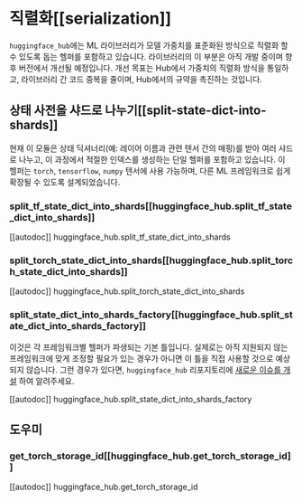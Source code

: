 <!--⚠️ Note that this file is in Markdown but contains specific syntax for our doc-builder (similar to MDX) that may not be
rendered properly in your Markdown viewer.
-->

# 직렬화[[serialization]]

`huggingface_hub`에는 ML 라이브러리가 모델 가중치를 표준화된 방식으로 직렬화 할 수 있도록 돕는 헬퍼를 포함하고 있습니다. 라이브러리의 이 부분은 아직 개발 중이며 향후 버전에서 개선될 예정입니다. 개선 목표는 Hub에서 가중치의 직렬화 방식을 통일하고, 라이브러리 간 코드 중복을 줄이며, Hub에서의 규약을 촉진하는 것입니다.

## 상태 사전을 샤드로 나누기[[split-state-dict-into-shards]]

현재 이 모듈은 상태 딕셔너리(예: 레이어 이름과 관련 텐서 간의 매핑)를 받아 여러 샤드로 나누고, 이 과정에서 적절한 인덱스를 생성하는 단일 헬퍼를 포함하고 있습니다. 이 헬퍼는 `torch`, `tensorflow`, `numpy` 텐서에 사용 가능하며, 다른 ML 프레임워크로 쉽게 확장될 수 있도록 설계되었습니다.

### split_tf_state_dict_into_shards[[huggingface_hub.split_tf_state_dict_into_shards]]

[[autodoc]] huggingface_hub.split_tf_state_dict_into_shards

### split_torch_state_dict_into_shards[[huggingface_hub.split_torch_state_dict_into_shards]]

[[autodoc]] huggingface_hub.split_torch_state_dict_into_shards

### split_state_dict_into_shards_factory[[huggingface_hub.split_state_dict_into_shards_factory]]

이것은 각 프레임워크별 헬퍼가 파생되는 기본 틀입니다. 실제로는 아직 지원되지 않는 프레임워크에 맞게 조정할 필요가 있는 경우가 아니면 이 틀을 직접 사용할 것으로 예상되지 않습니다. 그런 경우가 있다면, `huggingface_hub` 리포지토리에 [새로운 이슈를 개설](https://github.com/huggingface/huggingface_hub/issues/new) 하여 알려주세요.

[[autodoc]] huggingface_hub.split_state_dict_into_shards_factory

## 도우미

### get_torch_storage_id[[huggingface_hub.get_torch_storage_id]]

[[autodoc]] huggingface_hub.get_torch_storage_id